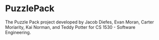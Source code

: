 # PuzzlePack
The Puzzle Pack project developed by Jacob Diefes, Evan Moran, Carter Moriarity, Kai Norman, and Teddy Potter for CS 1530 - Software Engineering.

